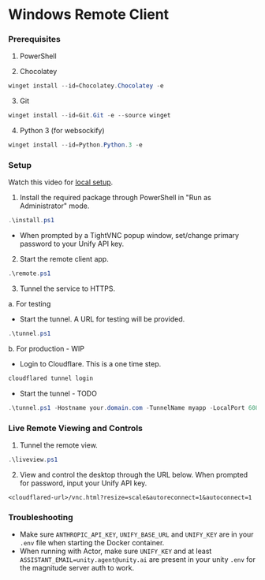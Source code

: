 # Windows Remote Client

### Prerequisites

1. PowerShell

2. Chocolatey

```powershell
winget install --id=Chocolatey.Chocolatey -e
```

3. Git

```powershell
winget install --id=Git.Git -e --source winget
```

4. Python 3 (for websockify)

```powershell
winget install --id=Python.Python.3 -e
```

### Setup

Watch this video for [local setup](https://www.loom.com/share/61a230c7d7314a109e3fc64061d8e315?sid=b80b1f19-c080-4431-a667-6ee1a0c350f1).

1. Install the required package through PowerShell in "Run as Administrator" mode.

```powershell
.\install.ps1
```

- When prompted by a TightVNC popup window, set/change primary password to your Unify API key.

2. Start the remote client app.

```powershell
.\remote.ps1
```

3. Tunnel the service to HTTPS.

a. For testing

- Start the tunnel. A URL for testing will be provided.

```powershell
.\tunnel.ps1
```

b. For production - WIP

- Login to Cloudflare. This is a one time step.

```powershell
cloudflared tunnel login
```

- Start the tunnel - TODO

```powershell
.\tunnel.ps1 -Hostname your.domain.com -TunnelName myapp -LocalPort 6080
```

### Live Remote Viewing and Controls

1. Tunnel the remote view.

```powershell
.\liveview.ps1
```

2. View and control the desktop through the URL below. When prompted for password, input your Unify API key.

`<cloudflared-url>/vnc.html?resize=scale&autoreconnect=1&autoconnect=1`

### Troubleshooting

- Make sure `ANTHROPIC_API_KEY`, `UNIFY_BASE_URL` and `UNIFY_KEY` are in your `.env` file when starting the Docker container.
- When running with Actor, make sure `UNIFY_KEY` and at least `ASSISTANT_EMAIL=unity.agent@unity.ai` are present in your unity `.env` for the magnitude server auth to work.
